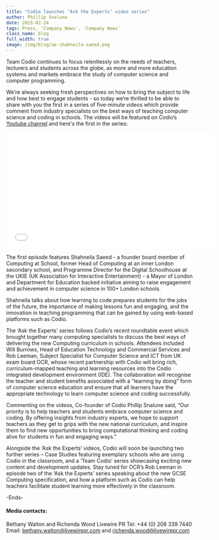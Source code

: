 ```yaml
---
title: "Codio launches ‘Ask the Experts’ video series"
author: Phillip Snalune
date: 2015-02-24
tags: Press, 'Company News', 'Company News'
class_name: blog
full_width: true
image: /img/blog/ae-shahneila-saeed.png
---
```


Team Codio continues to focus relentlessly on the needs of teachers, lecturers and students across the globe, as more and more education systems and markets embrace the study of computer science and computer programming.

We’re always seeking fresh perspectives on how to bring the subject to life and how best to engage students - so today we’re thrilled to be able to share with you the first in a series of five-minute videos which provide comment from industry specialists on the best ways of teaching computer science and coding in schools. The videos will be featured on Codio’s [Youtube channel](https://www.youtube.com/channel/UCe_pvWqpowhOlwOwO3nVsaw/feed?view_as=public) and here's the first in the series:

<div class="video">
  <div class="video-wrapper">
    <iframe width="560" height="315" src="//www.youtube.com/embed/Is8YAFQfRGI" frameborder="0" allowfullscreen></iframe>
  </div>
</div>

The first episode features Shahneila Saeed - a founder board member of Computing at School, former Head of Computing at an inner London secondary school, and Programme Director for the Digital Schoolhouse at the UKIE (UK Association for Interactive Entertainment) - a Mayor of London and Department for Education backed initiative aiming to raise engagement and achievement in computer science in 100+ London schools.

Shahneila talks about how learning to code prepares students for the jobs of the future, the importance of making lessons fun and engaging, and the innovation in teaching programming that can be gained by using web-based platforms such as Codio.

The ‘Ask the Experts’ series follows Codio’s recent roundtable event which brought together many computing specialists to discuss the best ways of delivering the new Computing curriculum in schools. Attendees included Will Burrows, Head of Education Technology and Commercial Services and Rob Leeman, Subject Specialist for Computer Science and ICT from UK exam board OCR, whose recent partnership with Codio will bring rich, curriculum-mapped teaching and learning resources into the Codio integrated development environment (IDE). The collaboration will recognise the teacher and student benefits associated with a “learning by doing” form of computer science education and ensure that all learners have the appropriate technology to learn computer science and coding successfully.

Commenting on the videos, Co-founder of Codio Phillip Snalune said, “Our priority is to help teachers and students embrace computer science and coding.  By offering insights from industry experts, we hope to support teachers as they get to grips with the new national curriculum, and inspire them to find new opportunities to bring computational thinking and coding alive for students in fun and engaging ways.”

Alongside the ‘Ask the Experts’ videos, Codio will soon be launching two further series – Case Studies featuring exemplary schools who are using Codio in the classroom, and a ‘Team Codio’ series showcasing exciting new content and development updates. Stay tuned for OCR’s Rob Leeman in episode two of the ‘Ask the Experts’ series speaking about the new GCSE Computing specification, and how a platform such as Codio can help teachers facilitate student learning more effectively in the classroom.

-Ends-

#### Media contacts:
Bethany Walton and Richenda Wood
Livewire PR
Tel: +44 (0) 208 339 7440
Email: bethany.walton@livewirepr.com and richenda.wood@livewirepr.com
